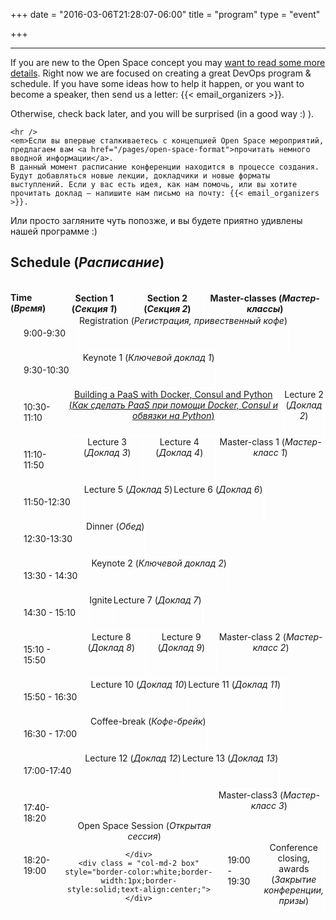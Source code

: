 +++
date = "2016-03-06T21:28:07-06:00"
title = "program"
type = "event"

+++

<div class = "row">
  <div class = "col-md-12">
    <hr />
    If you are new to the Open Space concept you may <a href="/pages/open-space-format">want to read some more details</a>.
	Right now we are focused on creating a great DevOps program & schedule. If you have some ideas how to help it happen, or you want to become a speaker, then send us a letter: {{< email_organizers >}}. 

Otherwise, check  back later, and you will be surprised (in a good way :) ).

    <hr />
	<em>Если вы впервые сталкиваетесь с концепцией Open Space мероприятий, предлагаем вам <a href="/pages/open-space-format">прочитать немного вводной информации</a>.
	В данный момент расписание конференции находится в процессе создания. Будут добавляться новые лекции, докладчики и новые форматы выступлений. Если у вас есть идея, как нам помочь, или вы хотите прочитать доклад – напишите нам письмо на почту: {{< email_organizers >}}.

Или просто загляните чуть попозже, и вы будете приятно удивлены нашей программе :) </em>

  </div>
</div>

<div class = "row">
  <div class = "col-md-12 col-md-offset-4">
    <h2>Schedule (<em>Расписание</em>)</h2>
  </div>
</div>
<br/>
<div class = "row" style="display:flex;">
	<div class = "col-md-2" >
		<strong>Time (<em>Время</em>)</strong>
	</div>
    <div class = "col-md-4 " style="border-color:white;border-width:1px;border-style:solid;text-align:center;">
        <strong>Section 1 (<em>Секция 1</em>)</strong>
	</div>
	<div class = "col-md-4 " style="border-color:white;border-width:1px;border-style:solid;text-align:center;">
        <strong>Section 2 (<em>Секция 2</em>)</strong>
	</div>
	<div class = "col-md-2 " style="border-color:white;border-width:1px;border-style:solid;text-align:center;">
		<strong>Master-classes (<em>Мастер-классы</em>)</strong>
	</div>
</div>
<div class = "row" style="display:flex;">
	<div class = "col-md-2" style="padding: 1.5em;">
		<time>9:00-9:30</time>
	</div>
    <div class = "col-md-8 box" style="border-color:white;border-width:1px;border-style:solid;text-align:center;">
        Registration (<em>Регистрация, привественный кофе</em>)
	</div>
	<div class = "col-md-2 box" style="border-color:white;border-width:1px;border-style:solid;text-align:center;">		
	</div>
</div>
<div class = "row" style="display:flex;">
	<div class = "col-md-2" style="padding: 1.5em;">
		<time>9:30-10:30</time>
	</div>
    <div class = "col-md-8 box" style="border-color:white;border-width:1px;border-style:solid;text-align:center;">
        Keynote 1 (<em>Ключевой доклад 1</em>)
	</div>
	<div class = "col-md-2 box" style="border-color:white;border-width:1px;border-style:solid;text-align:center;">		
	</div>
</div>
<div class = "row" style="display:flex;">
	<div class = "col-md-2" style="padding: 1.5em;">
		<time>10:30-11:10</time>
	</div>
    <div class = "col-md-4 box" style="border-color:white;border-width:1px;border-style:solid;text-align:center;">
        <a href="/events/2017-moscow/program/konstantin-nazarov">Building a PaaS with Docker, Consul and Python (<em>Как сделать PaaS при помощи Docker, Consul и обвязки на Python</em>)</a>
	</div>
	<div class = "col-md-4 box" style="border-color:white;border-width:1px;border-style:solid;text-align:center;">
        Lecture 2 (<em>Доклад 2</em>)
	</div>
	<div class = "col-md-2 box" style="border-color:white;border-width:1px;border-style:solid;text-align:center;">
	</div>
</div>
<div class = "row" style="display:flex;">
	<div class = "col-md-2" style="padding: 1.5em;">
		<time>11:10-11:50</time>
	</div>
    <div class = "col-md-4 box" style="border-color:white;border-width:1px;border-style:solid;text-align:center;">
        Lecture 3 (<em>Доклад 3</em>)
	</div>
	<div class = "col-md-4 box" style="border-color:white;border-width:1px;border-style:solid;text-align:center;">
        Lecture 4 (<em>Доклад 4</em>)
	</div>
	<div class = "col-md-2 box" style="border-color:white;border-width:1px;border-style:solid;text-align:center;">
        Master-class 1 (<em>Мастер-класс 1</em>)
	</div>
</div>
<div class = "row" style="display:flex;">
	<div class = "col-md-2" style="padding: 1.5em;">
		<time>11:50-12:30</time>
	</div>
    <div class = "col-md-4 box" style="border-color:white;border-width:1px;border-style:solid;text-align:center;">
        Lecture 5 (<em>Доклад 5</em>)
	</div>
	<div class = "col-md-4 box" style="border-color:white;border-width:1px;border-style:solid;text-align:center;">
        Lecture 6 (<em>Доклад 6</em>)
	</div>
	<div class = "col-md-2 box" style="border-color:white;border-width:1px;border-style:solid;text-align:center;">
	</div>
</div>
<div class = "row" style="display:flex;">
	<div class = "col-md-2" style="padding: 1.5em;">
		<time>12:30-13:30</time>
	</div>
    <div class = "col-md-8 box" style="border-color:white;border-width:1px;border-style:solid;text-align:center;">
        Dinner (<em>Обед</em>)
	</div>
	<div class = "col-md-2 box" style="border-color:white;border-width:1px;border-style:solid;text-align:center;">		
	</div>
</div>
<div class = "row" style="display:flex;">
	<div class = "col-md-2" style="padding: 1.5em;">
		<time>13:30 - 14:30</time>
	</div>
    <div class = "col-md-8 box" style="border-color:white;border-width:1px;border-style:solid;text-align:center;">
        Keynote 2 (<em>Ключевой доклад 2</em>)
	</div>
	<div class = "col-md-2 box" style="border-color:white;border-width:1px;border-style:solid;text-align:center;">		
	</div>
</div>
<div class = "row" style="display:flex;">
	<div class = "col-md-2" style="padding: 1.5em;">
		<time>14:30 - 15:10</time>
	</div>
    <div class = "col-md-4 box" style="border-color:white;border-width:1px;border-style:solid;text-align:center;">
        Ignite	
	</div>
	<div class = "col-md-4 box" style="border-color:white;border-width:1px;border-style:solid;text-align:center;">
        Lecture 7 (<em>Доклад 7</em>)
	</div>
	<div class = "col-md-2 box" style="border-color:white;border-width:1px;border-style:solid;text-align:center;">
	</div>
</div>
<div class = "row" style="display:flex;">
	<div class = "col-md-2" style="padding: 1.5em;">
		<time>15:10 - 15:50</time>
	</div>
    <div class = "col-md-4 box" style="border-color:white;border-width:1px;border-style:solid;text-align:center;">
        Lecture 8 (<em>Доклад 8</em>)
	</div>
	<div class = "col-md-4 box" style="border-color:white;border-width:1px;border-style:solid;text-align:center;">
        Lecture 9 (<em>Доклад 9</em>)
	</div>
	<div class = "col-md-2 box" style="border-color:white;border-width:1px;border-style:solid;text-align:center;">
        Master-class 2 (<em>Мастер-класс 2</em>)
	</div>
</div>
<div class = "row" style="display:flex;">
	<div class = "col-md-2" style="padding: 1.5em;">
		<time>15:50 - 16:30</time>
	</div>
    <div class = "col-md-4 box" style="border-color:white;border-width:1px;border-style:solid;text-align:center;">
        Lecture 10 (<em>Доклад 10</em>)
	</div>
	<div class = "col-md-4 box" style="border-color:white;border-width:1px;border-style:solid;text-align:center;">
        Lecture 11 (<em>Доклад 11</em>)
	</div>
	<div class = "col-md-2 box" style="border-color:white;border-width:1px;border-style:solid;text-align:center;">
	</div>
</div>
<div class = "row" style="display:flex;">
	<div class = "col-md-2" style="padding: 1.5em;">
		<time>16:30 - 17:00</time>
	</div>
    <div class = "col-md-8 box" style="border-color:white;border-width:1px;border-style:solid;text-align:center;">
        Coffee-break (<em>Кофе-брейк</em>)
	</div>
	<div class = "col-md-2 box" style="border-color:white;border-width:1px;border-style:solid;text-align:center;">		
	</div>
</div>
<div class = "row" style="display:flex;">
	<div class = "col-md-2" style="padding: 1.5em;">
		<time>17:00-17:40</time>
	</div>
    <div class = "col-md-4 box" style="border-color:white;border-width:1px;border-style:solid;text-align:center;">
        Lecture 12 (<em>Доклад 12</em>)
	</div>
	<div class = "col-md-4 box" style="border-color:white;border-width:1px;border-style:solid;text-align:center;">
        Lecture 13 (<em>Доклад 13</em>)
	</div>
	<div class = "col-md-2 box" style="border-color:white;border-width:1px;border-style:solid;text-align:center;">
	</div>
</div>
<div class = "row" style="display:flex;">
	<div class = "col-md-2" style="padding: 1.5em;">
		<time>17:40-18:20</time>
	</div>
    <div class = "col-md-8 box" style="text-align:center;margin-bottom: 0;">
        <div style="vertical-align:middle;margin-top:50px;">Open Space Session (<em>Открытая сессия</em>)</div>
	</div>
	<div class = "col-md-2 box" style="border-color:white;border-width:1px;border-style:solid;text-align:center;center;margin-bottom: 0;">
		Master-class3 (<em>Мастер-класс 3</em>)
	</div>
</div>
<div class = "row" style="display:flex;">
	<div class = "col-md-2" style="padding: 1.5em;">
		<time>18:20-19:00</time>
	</div>
    <div class = "col-md-8 box" style="text-align:center;">
        
	</div>
	<div class = "col-md-2 box" style="border-color:white;border-width:1px;border-style:solid;text-align:center;">
	</div>
</div>
<div class = "row" style="display:flex;">
	<div class = "col-md-2" style="padding: 1.5em;">
		<time>19:00 - 19:30</time>
	</div>
    <div class = "col-md-8 box" style="border-color:white;border-width:1px;border-style:solid;text-align:center;">
        Conference closing, awards	 (<em>Закрытие конференции, призы</em>)
	</div>
	<div class = "col-md-2 box" style="border-color:white;border-width:1px;border-style:solid;text-align:center;">		
	</div>
</div>